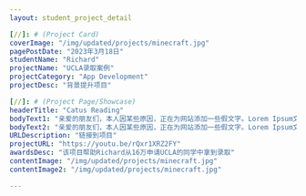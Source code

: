 ```yaml
---
layout: student_project_detail

[//]: # (Project Card)
coverImage: "/img/updated/projects/minecraft.jpg"
pagePostDate: "2023年3月18日"
studentName: "Richard"
projectName: "UCLA录取案例"
projectCategory: "App Development"
projectDesc: "背景提升项目"

[//]: # (Project Page/Showcase)
headerTitle: "Catus Reading"
bodyText1: "亲爱的朋友们，本人因某些原因，正在为网站添加一些假文字。Lorem Ipsum文本是印刷及排版业所常用的假文字，也被称为乱数假文。"
bodyText2: "亲爱的朋友们，本人因某些原因，正在为网站添加一些假文字。Lorem Ipsum文本是印刷及排版业所常用的假文字，也被称为乱数假文。"
URLDescription: "链接到项目"
projectURL: "https://youtu.be/rQxr1XRZ2FY"
awardsDesc: "该项目帮助Richard从16万申请UCLA的同学中拿到录取"
contentImage: "/img/updated/projects/minecraft.jpg"
contentImage2: "/img/updated/projects/minecraft.jpg"

---
```

